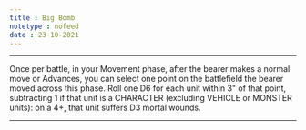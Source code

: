 ```yaml
---
title : Big Bomb
notetype : nofeed
date : 23-10-2021
---
```


---

Once per battle, in your Movement phase, after the bearer makes a normal move or Advances, you can select one point on the battlefield the bearer moved across this phase. Roll one D6 for each unit within 3" of that point, subtracting 1 if that unit is a CHARACTER (excluding VEHICLE or MONSTER units): on a 4+, that unit suffers D3 mortal wounds.

---
